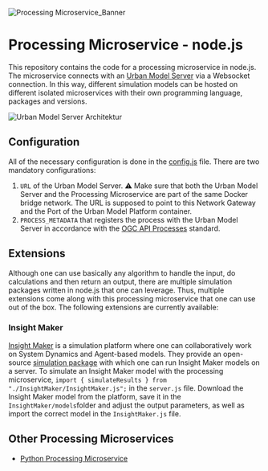 
![Processing Microservice_Banner](https://github.com/citysciencelab/processing-microservice-nodejs/assets/61881523/6c955178-b046-4a34-9b22-4f0bdafcd280)

# Processing Microservice - node.js
This repository contains the code for a processing microservice in node.js. The microservice connects with an [Urban Model Server](https://github.com/citysciencelab/urban-model-server) via a Websocket connection. In this way, different simulation models can be hosted on different isolated microservices with their own programming language, packages and versions. 

![Urban Model Server Architektur](https://github.com/citysciencelab/processing-microservice-nodejs/assets/61881523/8abef56c-ba3c-4e0a-a340-7f8856b4562a)


## Configuration
All of the necessary configuration is done in the [config.js](./config.js) file. There are two mandatory configurations:
1. ```URL``` of the Urban Model Server. ⚠️ Make sure that both the Urban Model Server and the Processing Microservice are part of the same Docker bridge network. The URL is supposed to point to this Network Gateway and the Port of the Urban Model Platform container. 
2. ```PROCESS_METADATA``` that registers the process with the Urban Model Server in accordance with the [OGC API Processes](https://docs.ogc.org/is/18-062r2/18-062r2.html) standard. 

## Extensions
Although one can use basically any algorithm to handle the input, do calculations and then return an output, there are multiple simulation packages written in node.js that one can leverage. Thus, multiple extensions come along with this processing microservice that one can use out of the box. The following extensions are currently available: 

### Insight Maker 
[Insight Maker](https://insightmaker.com/) is a simulation platform where one can collaboratively work on System Dynamics and Agent-based models. They provide an open-source [simulation package](https://github.com/scottfr/simulation) with which one can run Insight Maker models on a server. To simulate an Insight Maker model with the processing microservice, ```import { simulateResults } from "./InsightMaker/InsightMaker.js";``` in the ```server.js``` file. Download the Insight Maker model from the platform, save it in the ```InsightMaker/models```folder and adjust the output parameters, as well as import the correct model in the ```InsightMaker.js``` file. 


## Other Processing Microservices
- [Python Processing Microservice](https://github.com/citysciencelab/processing-microservice-python/)
